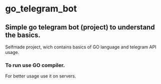 # go_telegram_bot

## Simple go telegram bot (project) to understand the basics.
Selfmade project, wich contains basics of GO language and telegram API usage.

### To run use GO compiler.
 For better usage use it on servers.
